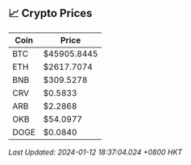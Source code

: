 ## 📈 Crypto Prices

| Coin | Price |
| ---- | ----- |
| BTC | $45905.8445 |
| ETH | $2617.7074 |
| BNB | $309.5278 |
| CRV | $0.5833 |
| ARB | $2.2868 |
| OKB | $54.0977 |
| DOGE | $0.0840 |

_Last Updated: 2024-01-12 18:37:04.024 +0800 HKT_